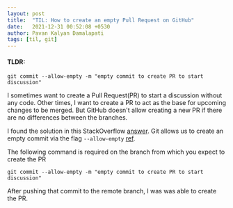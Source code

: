 ```yaml
---
layout: post
title:  "TIL: How to create an empty Pull Request on GitHub"
date:   2021-12-31 00:52:08 +0530
author: Pavan Kalyan Damalapati
tags: [til, git]
---
```


#### TLDR:
```shell
git commit --allow-empty -m "empty commit to create PR to start discussion"
```

I sometimes want to create a Pull Request(PR) to start a discussion without any code. Other times, I want to create a PR to act as the base for upcoming changes to be merged. But GitHub doesn't allow creating a new PR if there are no differences between the branches.


I found the solution in this StackOverflow [answer](https://stackoverflow.com/questions/46577500/why-cant-i-create-an-empty-pull-request-for-discussion-prior-to-developing-chan). Git allows us to create an empty commit via the flag `--allow-empty` [ref](https://git-scm.com/docs/git-commit#Documentation/git-commit.txt---allow-empty).

The following command is required on the branch from which you expect to create the PR

```shell
git commit --allow-empty -m "empty commit to create PR to start discussion"
```

After pushing that commit to the remote branch, I was was able to create the PR.
